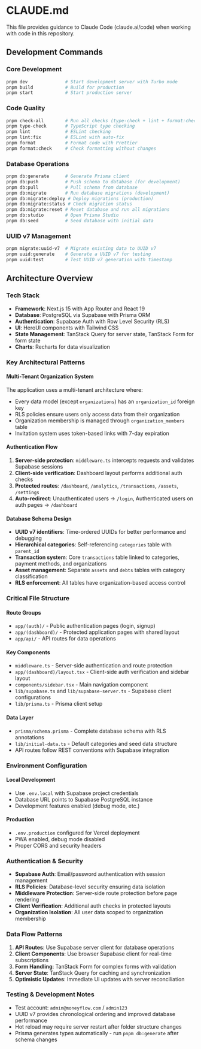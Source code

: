 # CLAUDE.md

This file provides guidance to Claude Code (claude.ai/code) when working with code in this repository.

## Development Commands

### Core Development
```bash
pnpm dev              # Start development server with Turbo mode
pnpm build            # Build for production
pnpm start            # Start production server
```

### Code Quality
```bash
pnpm check-all        # Run all checks (type-check + lint + format:check)
pnpm type-check       # TypeScript type checking
pnpm lint             # ESLint checking
pnpm lint:fix         # ESLint with auto-fix
pnpm format           # Format code with Prettier
pnpm format:check     # Check formatting without changes
```

### Database Operations
```bash
pnpm db:generate      # Generate Prisma client
pnpm db:push          # Push schema to database (for development)
pnpm db:pull          # Pull schema from database
pnpm db:migrate       # Run database migrations (development)
pnpm db:migrate:deploy # Deploy migrations (production)
pnpm db:migrate:status # Check migration status
pnpm db:migrate:reset # Reset database and run all migrations
pnpm db:studio        # Open Prisma Studio
pnpm db:seed          # Seed database with initial data
```

### UUID v7 Management
```bash
pnpm migrate:uuid-v7  # Migrate existing data to UUID v7
pnpm uuid:generate    # Generate a UUID v7 for testing
pnpm uuid:test        # Test UUID v7 generation with timestamp
```

## Architecture Overview

### Tech Stack
- **Framework**: Next.js 15 with App Router and React 19
- **Database**: PostgreSQL via Supabase with Prisma ORM
- **Authentication**: Supabase Auth with Row Level Security (RLS)
- **UI**: HeroUI components with Tailwind CSS
- **State Management**: TanStack Query for server state, TanStack Form for form state
- **Charts**: Recharts for data visualization

### Key Architectural Patterns

#### Multi-Tenant Organization System
The application uses a multi-tenant architecture where:
- Every data model (except `organizations`) has an `organization_id` foreign key
- RLS policies ensure users only access data from their organization
- Organization membership is managed through `organization_members` table
- Invitation system uses token-based links with 7-day expiration

#### Authentication Flow
1. **Server-side protection**: `middleware.ts` intercepts requests and validates Supabase sessions
2. **Client-side verification**: Dashboard layout performs additional auth checks
3. **Protected routes**: `/dashboard`, `/analytics`, `/transactions`, `/assets`, `/settings`
4. **Auto-redirect**: Unauthenticated users → `/login`, Authenticated users on auth pages → `/dashboard`

#### Database Schema Design
- **UUID v7 identifiers**: Time-ordered UUIDs for better performance and debugging
- **Hierarchical categories**: Self-referencing `categories` table with `parent_id`
- **Transaction system**: Core `transactions` table linked to categories, payment methods, and organizations
- **Asset management**: Separate `assets` and `debts` tables with category classification
- **RLS enforcement**: All tables have organization-based access control

### Critical File Structure

#### Route Groups
- `app/(auth)/` - Public authentication pages (login, signup)
- `app/(dashboard)/` - Protected application pages with shared layout
- `app/api/` - API routes for data operations

#### Key Components
- `middleware.ts` - Server-side authentication and route protection
- `app/(dashboard)/layout.tsx` - Client-side auth verification and sidebar layout
- `components/sidebar.tsx` - Main navigation component
- `lib/supabase.ts` and `lib/supabase-server.ts` - Supabase client configurations
- `lib/prisma.ts` - Prisma client setup

#### Data Layer
- `prisma/schema.prisma` - Complete database schema with RLS annotations
- `lib/initial-data.ts` - Default categories and seed data structure
- API routes follow REST conventions with Supabase integration

### Environment Configuration

#### Local Development
- Use `.env.local` with Supabase project credentials
- Database URL points to Supabase PostgreSQL instance
- Development features enabled (debug mode, etc.)

#### Production
- `.env.production` configured for Vercel deployment
- PWA enabled, debug mode disabled
- Proper CORS and security headers

### Authentication & Security
- **Supabase Auth**: Email/password authentication with session management
- **RLS Policies**: Database-level security ensuring data isolation
- **Middleware Protection**: Server-side route protection before page rendering
- **Client Verification**: Additional auth checks in protected layouts
- **Organization Isolation**: All user data scoped to organization membership

### Data Flow Patterns
1. **API Routes**: Use Supabase server client for database operations
2. **Client Components**: Use browser Supabase client for real-time subscriptions
3. **Form Handling**: TanStack Form for complex forms with validation
4. **Server State**: TanStack Query for caching and synchronization
5. **Optimistic Updates**: Immediate UI updates with server reconciliation

### Testing & Development Notes
- Test account: `admin@moneyflow.com` / `admin123`
- UUID v7 provides chronological ordering and improved database performance
- Hot reload may require server restart after folder structure changes
- Prisma generates types automatically - run `pnpm db:generate` after schema changes